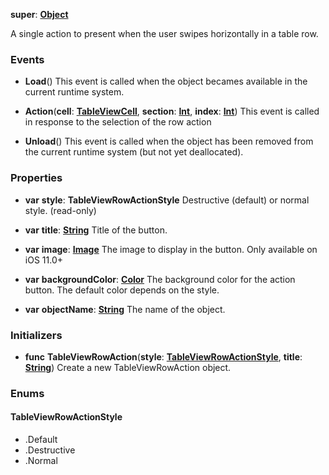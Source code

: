 **super**: **[Object](../gravity/object.md.md)**

A single action to present when the user swipes horizontally in a table row.

### Events

* **Load**()
This event is called when the object becames available in the current runtime system.

* **Action**(**cell**: **[TableViewCell](TableViewCell.md)**, **section**: **[Int](../gravity/int.md)**, **index**: **[Int](../gravity/int.md)**)
This event is called in response to the selection of the row action

* **Unload**()
This event is called when the object has been removed from the current runtime system (but not yet deallocated).



### Properties

* **var** **style**: **TableViewRowActionStyle**
Destructive (default) or normal style. \(read-only\)

* **var** **title**: **[String](../gravity/string.md)**
Title of the button.

* **var** **image**: **[Image](Image.md)**
The image to display in the button. Only available on iOS 11.0+

* **var** **backgroundColor**: **[Color](Color.md)**
The background color for the action button. The default color depends on the style.

* **var** **objectName**: **[String](../gravity/string.md)**
The name of the object.



### Initializers

* **func** **TableViewRowAction**(**style**: **<a href="#_enum_TableViewRowActionStyle">TableViewRowActionStyle</a>**, **title**: **[String](../gravity/string.md)**)
Create a new TableViewRowAction object.





### Enums

<div id="_enum_TableViewRowActionStyle"></div>

#### TableViewRowActionStyle
 * .Default
 * .Destructive
 * .Normal



